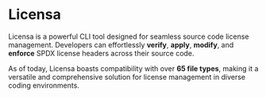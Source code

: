 # Licensa

Licensa is a powerful CLI tool designed for seamless source code license management. Developers can effortlessly **verify**, **apply**, **modify**, and **enforce** SPDX license headers across their source code.

As of today, Licensa boasts compatibility with over **65 file types**, making it a versatile and comprehensive solution for license management in diverse coding environments.

